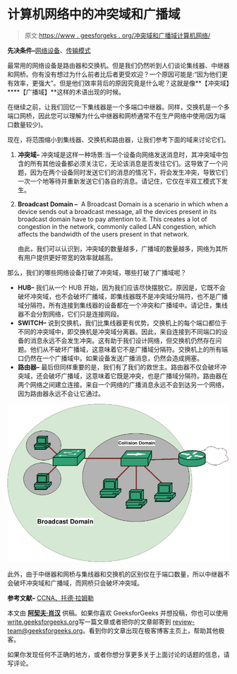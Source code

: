 # 计算机网络中的冲突域和广播域

> 原文:[https://www . geesforgeks . org/冲突域和广播域计算机网络/](https://www.geeksforgeeks.org/collision-domain-and-broadcast-domain-in-computer-network/)

**先决条件–**[网络设备](https://www.geeksforgeeks.org/network-devices-hub-repeater-bridge-switch-router-gateways/)、[传输模式](https://www.geeksforgeeks.org/transmission-modes-computer-networks/)

最常用的网络设备是路由器和交换机。但是我们仍然听到人们谈论集线器、中继器和网桥。你有没有想过为什么前者比后者更受欢迎？一个原因可能是:“因为他们更有效率，更强大”。但是他们效率背后的原因究竟是什么呢？这就是像**【冲突域】****【广播域】**这样的术语出现的时候。

在继续之前，让我们回忆一下集线器是一个多端口中继器。同样，交换机是一个多端口网桥，因此您可以理解为什么中继器和网桥通常不在生产网络中使用(因为端口数量较少)。

现在，将范围缩小到集线器、交换机和路由器，让我们参考下面的域来讨论它们。

1.  **冲突域–**
    冲突域是这样一种场景:当一个设备向网络发送消息时，其冲突域中包含的所有其他设备都必须关注它，无论该消息是否发往它们。这导致了一个问题，因为在两个设备同时发送它们的消息的情况下，将会发生冲突，导致它们一次一个地等待并重新发送它们各自的消息。请记住，它仅在半双工模式下发生。
2.  **Broadcast Domain –** 
    A Broadcast Domain is a scenario in which when a device sends out a broadcast message, all the devices present in its broadcast domain have to pay attention to it. This creates a lot of congestion in the network, commonly called LAN congestion, which affects the bandwidth of the users present in that network. 

    由此，我们可以认识到，冲突域的数量越多，广播域的数量越多，网络为其所有用户提供更好带宽的效率就越高。

那么，我们的哪些网络设备打破了冲突域，哪些打破了广播域呢？

*   **HUB–**
    我们从一个 HUB 开始，因为我们应该尽快摆脱它。原因是，它既不会破坏冲突域，也不会破坏广播域，即集线器既不是冲突域分隔符，也不是广播域分隔符。所有连接到集线器的设备都在一个冲突和广播域中。请记住，集线器不会分割网络，它们只是连接网段。
*   **SWITCH–**
    说到交换机，我们比集线器更有优势。交换机上的每个端口都位于不同的冲突域中，即交换机是冲突域分离器。因此，来自连接到不同端口的设备的消息永远不会发生冲突。这有助于我们设计网络，但交换机仍然存在问题。他们从不破坏广播域，这意味着它不是广播域分隔符。交换机上的所有端口仍然在一个广播域中。如果设备发送广播消息，仍然会造成拥塞。
*   **路由器–**
    最后但同样重要的是，我们有了我们的救世主。路由器不仅会破坏冲突域，还会破坏广播域，这意味着它既是冲突，也是广播域分隔符。路由器在两个网络之间建立连接。来自一个网络的广播消息永远不会到达另一个网络，因为路由器永远不会让它通过。

![](img/f76f6c6138af6621cebf70504cbccf4f.png)

此外，由于中继器和网桥与集线器和交换机的区别仅在于端口数量，所以中继器不会破坏冲突域和广播域，而网桥只会破坏冲突域。

**参考文献–**
[CCNA、托德·拉姆勒](http://www.innos.in/downloads/CISCO%20-%20640-802-ccna.pdf)

本文由 [**阿契夫·肖汉**](https://www.linkedin.com/in/achiv-chauhan-b67863109/) 供稿。如果你喜欢 GeeksforGeeks 并想投稿，你也可以使用[write.geeksforgeeks.org](https://write.geeksforgeeks.org)写一篇文章或者把你的文章邮寄到 review-team@geeksforgeeks.org。看到你的文章出现在极客博客主页上，帮助其他极客。

如果你发现任何不正确的地方，或者你想分享更多关于上面讨论的话题的信息，请写评论。